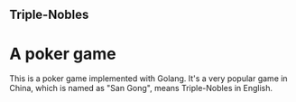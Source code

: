 ## Triple-Nobles
# A poker game

This is a poker game implemented with Golang.
It's a very popular game in China, which is named as 
"San Gong", means Triple-Nobles in English.
